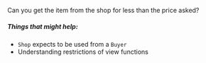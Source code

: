 Сan you get the item from the shop for less than the price asked?

##### Things that might help:
* `Shop` expects to be used from a `Buyer`
* Understanding restrictions of view functions
